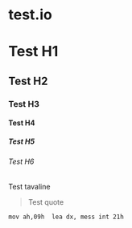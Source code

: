 # test.io

# Test H1
## Test H2
### Test H3
#### Test H4
##### Test H5
###### Test H6
Test tavaline

>Test quote

`
mov ah,09h 
lea dx,
mess int 21h 
`
